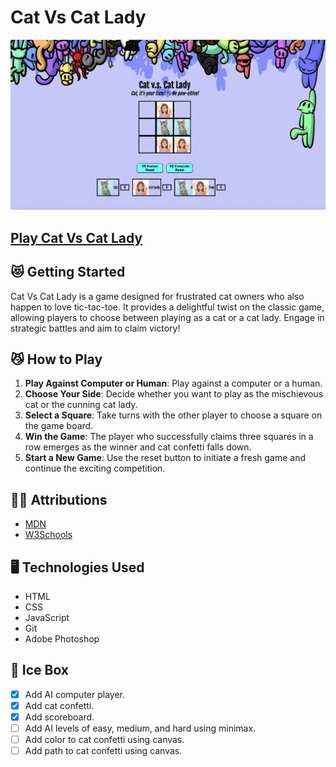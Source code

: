# Cat Vs Cat Lady

![Cat Vs Cat Lady Screenshot](./assets/images/screenshot.png)

## [Play Cat Vs Cat Lady](https://catvscatlady.surge.sh/)

## 😻 Getting Started

Cat Vs Cat Lady is a game designed for frustrated cat owners who also happen to love tic-tac-toe. It provides a delightful twist on the classic game, allowing players to choose between playing as a cat or a cat lady. Engage in strategic battles and aim to claim victory!

## 😼 How to Play

1. **Play Against Computer or Human**: Play against a computer or a human.
2. **Choose Your Side**: Decide whether you want to play as the mischievous cat or the cunning cat lady.
3. **Select a Square**: Take turns with the other player to choose a square on the game board.
4. **Win the Game**: The player who successfully claims three squares in a row emerges as the winner and cat confetti falls down.
5. **Start a New Game**: Use the reset button to initiate a fresh game and continue the exciting competition.

##  ✍🏻 Attributions

* [MDN](https://developer.mozilla.org/en-US/)
* [W3Schools](https://www.w3schools.com/)

##  🖥️ Technologies Used

* HTML
* CSS
* JavaScript
* Git
* Adobe Photoshop

## 🧊 Ice Box
- [X] Add AI computer player.
- [X] Add cat confetti.
- [X] Add scoreboard.
- [ ] Add AI levels of easy, medium, and hard using minimax.
- [ ] Add color to cat confetti using canvas.
- [ ] Add path to cat confetti using canvas.

